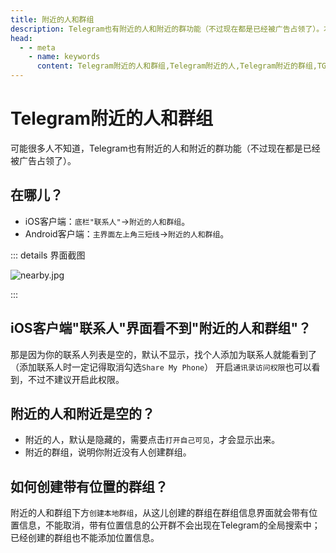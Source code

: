 ```yaml
---
title: 附近的人和群组
description: Telegram也有附近的人和附近的群功能（不过现在都是已经被广告占领了）。本文介绍了如何开启Telegram附近的人和群组。访问TGwiki - Telegram知识库，了解更多Telegram使用技巧。
head:
  - - meta
    - name: keywords
      content: Telegram附近的人和群组,Telegram附近的人,Telegram附近的群组,TG附近的人和群组,TG附近的人,TG附近的群组,电报附近的人和群组,电报附近的人,电报附近的群组,Telegram功能,TGwiki,Telegram知识库
---
```


# Telegram附近的人和群组

可能很多人不知道，Telegram也有附近的人和附近的群功能（不过现在都是已经被广告占领了）。

## 在哪儿？

- iOS客户端：`底栏"联系人"`->`附近的人和群组`。
- Android客户端：`主界面左上角三短线`->`附近的人和群组`。

::: details 界面截图

![nearby.jpg](https://s2.loli.net/2024/01/27/5GgoVFLNHXAiM2n.jpg)

:::

## iOS客户端"联系人"界面看不到"附近的人和群组"？

那是因为你的联系人列表是空的，默认不显示，找个人添加为联系人就能看到了（添加联系人时一定记得取消勾选`Share My Phone`）
开启`通讯录访问权限`也可以看到，不过不建议开启此权限。

## 附近的人和附近是空的？

- 附近的人，默认是隐藏的，需要点击`打开自己可见`，才会显示出来。
- 附近的群组，说明你附近没有人创建群组。

## 如何创建带有位置的群组？

附近的人和群组下方`创建本地群组`，从这儿创建的群组在群组信息界面就会带有位置信息，不能取消，带有位置信息的公开群不会出现在Telegram的全局搜索中；已经创建的群组也不能添加位置信息。
